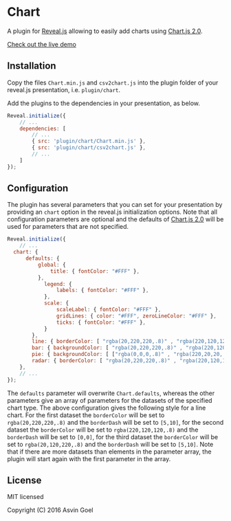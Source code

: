 # Chart

A plugin for [Reveal.js](https://github.com/hakimel/reveal.js) allowing to easily add charts using [Chart.js 2.0](https://github.com/nnnick/Chart.js/tree/v2.0-dev). 

[Check out the live demo](http://courses.telematique.eu/reveal.js/plugins/chart-demo.html)

## Installation

Copy the files ```Chart.min.js``` and ```csv2chart.js``` into the plugin folder of your reveal.js presentation, i.e. ```plugin/chart```.

Add the plugins to the dependencies in your presentation, as below. 

```javascript
Reveal.initialize({
	// ...
	dependencies: [
		// ... 
		{ src: 'plugin/chart/Chart.min.js' },				
		{ src: 'plugin/chart/csv2chart.js' },
		// ... 
	]
});
```
## Configuration

The plugin has several parameters that you can set for your presentation by providing an ```chart``` option in the reveal.js initialization options. 
Note that all configuration parameters are optional and the defaults of [Chart.js 2.0](http://nnnick.github.io/Chart.js/docs-v2/) will be used for parameters that are not specified.


```javascript
Reveal.initialize({
	// ...
  chart: {
	  defaults: { 
		  global: { 
			  title: { fontColor: "#FFF" }, 
		  }, 
			legend: {
				labels: { fontColor: "#FFF" },
			},
			scale: { 
				scaleLabel: { fontColor: "#FFF" }, 
				gridLines: { color: "#FFF", zeroLineColor: "#FFF" }, 
				ticks: { fontColor: "#FFF" }, 
			} 
		},
		line: { borderColor: [ "rgba(20,220,220,.8)" , "rgba(220,120,120,.8)", "rgba(20,120,220,.8)" ], "borderDash": [ [5,10], [0,0] ]}, 
		bar: { backgroundColor: [ "rgba(20,220,220,.8)" , "rgba(220,120,120,.8)", "rgba(20,120,220,.8)" ]}, 
		pie: { backgroundColor: [ ["rgba(0,0,0,.8)" , "rgba(220,20,20,.8)", "rgba(20,220,20,.8)", "rgba(220,220,20,.8)", "rgba(20,20,220,.8)"] ]},
		radar: { borderColor: [ "rgba(20,220,220,.8)" , "rgba(220,120,120,.8)", "rgba(20,120,220,.8)" ]}, 
	},
	// ...
});
```
The ```defaults``` parameter  will overwrite ```Chart.defaults```, whereas the other parameters give an array of parameters for the datasets of the specified chart type. The above configuration gives the following style for a line chart. For the first dataset the ```borderColor``` will be set to ```rgba(20,220,220,.8)``` and the ```borderDash``` will be set to ```[5,10]```, for the second dataset the ```borderColor``` will be set to ```rgba(220,120,120,.8)``` and the ```borderDash``` will be set to ```[0,0]```, for the third dataset the ```borderColor``` will be set to ```rgba(20,120,220,.8)``` and the ```borderDash``` will be set to ```[5,10]```. Note that if there are more datasets than elements in the parameter array, the plugin will start again with the first parameter in the array.

## License

MIT licensed

Copyright (C) 2016 Asvin Goel
